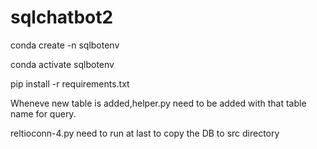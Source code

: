 # sqlchatbot2

conda create -n sqlbotenv

conda activate sqlbotenv

pip install -r requirements.txt


Wheneve new table is added,helper.py need to be added with that table name for query.

reltioconn-4.py need to run  at last to copy the DB to src directory
